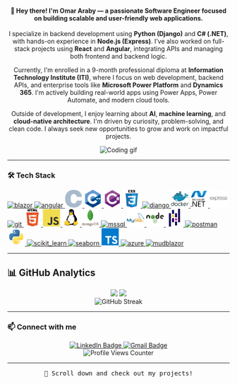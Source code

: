 <h4 align="center">👋 Hey there! I'm Omar Araby — a passionate Software Engineer focused on building scalable and user-friendly web applications.</h4>

<p align="center">
I specialize in backend development using <strong>Python (Django)</strong> and <strong>C# (.NET)</strong>, with hands-on experience in <strong>Node.js (Express)</strong>. I’ve also worked on full-stack projects using <strong>React</strong> and <strong>Angular</strong>, integrating APIs and managing both frontend and backend logic.
</p>

<p align="center">
Currently, I'm enrolled in a 9-month professional diploma at <strong>Information Technology Institute (ITI)</strong>, where I focus on web development, backend APIs, and enterprise tools like <strong>Microsoft Power Platform</strong> and <strong>Dynamics 365</strong>. I'm actively building real-world apps using Power Apps, Power Automate, and modern cloud tools.
</p>

<p align="center">
Outside of development, I enjoy learning about <strong>AI</strong>, <strong>machine learning</strong>, and <strong>cloud-native architecture</strong>. I'm driven by curiosity, problem-solving, and clean code. I always seek new opportunities to grow and work on impactful projects.
</p>

<p align="center">
  <img width="250" src="https://media.giphy.com/media/v1.Y2lkPTc5MGI3NjExZW05dGRnbnlwYTZzbDNqcHk3c3QwZm4zdzJkNnF2bmc3bWRiZ29hdyZlcD12MV9pbnRlcm5hbF9naWZfYnlfaWQmY3Q9cw/M9gbBd9nbDrOTu1Mqx/giphy.gif" alt="Coding gif">
</p>

---

### 🛠 Tech Stack
<p align="left">  <a href="https://dotnet.microsoft.com/apps/aspnet/web-apps/blazor" target="_blank" rel="noreferrer"> <img src="https://raw.githubusercontent.com/dotnet/brand/main/logo/dotnet-logo.svg" alt="blazor" width="40" height="40"/> </a>
 <a href="https://angular.io" target="_blank" rel="noreferrer"> <img src="https://angular.io/assets/images/logos/angular/angular.svg" alt="angular" width="40" height="40"/> </a> <a href="https://www.cprogramming.com/" target="_blank" rel="noreferrer"> <img src="https://raw.githubusercontent.com/devicons/devicon/master/icons/c/c-original.svg" alt="c" width="40" height="40"/> </a> <a href="https://www.w3schools.com/cpp/" target="_blank" rel="noreferrer"> <img src="https://raw.githubusercontent.com/devicons/devicon/master/icons/cplusplus/cplusplus-original.svg" alt="cplusplus" width="40" height="40"/> </a> <a href="https://www.w3schools.com/cs/" target="_blank" rel="noreferrer"> <img src="https://raw.githubusercontent.com/devicons/devicon/master/icons/csharp/csharp-original.svg" alt="csharp" width="40" height="40"/> </a> <a href="https://www.w3schools.com/css/" target="_blank" rel="noreferrer"> <img src="https://raw.githubusercontent.com/devicons/devicon/master/icons/css3/css3-original-wordmark.svg" alt="css3" width="40" height="40"/> </a> <a href="https://www.djangoproject.com/" target="_blank" rel="noreferrer"> <img src="https://cdn.worldvectorlogo.com/logos/django.svg" alt="django" width="40" height="40"/> </a> <a href="https://www.docker.com/" target="_blank" rel="noreferrer"> <img src="https://raw.githubusercontent.com/devicons/devicon/master/icons/docker/docker-original-wordmark.svg" alt="docker" width="40" height="40"/> </a> <a href="https://dotnet.microsoft.com/" target="_blank" rel="noreferrer"> <img src="https://raw.githubusercontent.com/devicons/devicon/master/icons/dot-net/dot-net-original-wordmark.svg" alt="dotnet" width="40" height="40"/> </a> <a href="https://expressjs.com" target="_blank" rel="noreferrer"> <img src="https://raw.githubusercontent.com/devicons/devicon/master/icons/express/express-original-wordmark.svg" alt="express" width="40" height="40"/> </a> <a href="https://git-scm.com/" target="_blank" rel="noreferrer"> <img src="https://www.vectorlogo.zone/logos/git-scm/git-scm-icon.svg" alt="git" width="40" height="40"/> </a> <a href="https://www.w3.org/html/" target="_blank" rel="noreferrer"> <img src="https://raw.githubusercontent.com/devicons/devicon/master/icons/html5/html5-original-wordmark.svg" alt="html5" width="40" height="40"/> </a> <a href="https://developer.mozilla.org/en-US/docs/Web/JavaScript" target="_blank" rel="noreferrer"> <img src="https://raw.githubusercontent.com/devicons/devicon/master/icons/javascript/javascript-original.svg" alt="javascript" width="40" height="40"/> </a> <a href="https://www.linux.org/" target="_blank" rel="noreferrer"> <img src="https://raw.githubusercontent.com/devicons/devicon/master/icons/linux/linux-original.svg" alt="linux" width="40" height="40"/> </a> <a href="https://www.mongodb.com/" target="_blank" rel="noreferrer"> <img src="https://raw.githubusercontent.com/devicons/devicon/master/icons/mongodb/mongodb-original-wordmark.svg" alt="mongodb" width="40" height="40"/> </a> <a href="https://www.microsoft.com/en-us/sql-server" target="_blank" rel="noreferrer"> <img src="https://www.svgrepo.com/show/303229/microsoft-sql-server-logo.svg" alt="mssql" width="40" height="40"/> </a> <a href="https://www.mysql.com/" target="_blank" rel="noreferrer"> <img src="https://raw.githubusercontent.com/devicons/devicon/master/icons/mysql/mysql-original-wordmark.svg" alt="mysql" width="40" height="40"/> </a> <a href="https://nodejs.org" target="_blank" rel="noreferrer"> <img src="https://raw.githubusercontent.com/devicons/devicon/master/icons/nodejs/nodejs-original-wordmark.svg" alt="nodejs" width="40" height="40"/> </a> <a href="https://pandas.pydata.org/" target="_blank" rel="noreferrer"> <img src="https://raw.githubusercontent.com/devicons/devicon/2ae2a900d2f041da66e950e4d48052658d850630/icons/pandas/pandas-original.svg" alt="pandas" width="40" height="40"/> </a> <a href="https://postman.com" target="_blank" rel="noreferrer"> <img src="https://www.vectorlogo.zone/logos/getpostman/getpostman-icon.svg" alt="postman" width="40" height="40"/> </a> <a href="https://www.python.org" target="_blank" rel="noreferrer"> <img src="https://raw.githubusercontent.com/devicons/devicon/master/icons/python/python-original.svg" alt="python" width="40" height="40"/> </a> <a href="https://scikit-learn.org/" target="_blank" rel="noreferrer"> <img src="https://upload.wikimedia.org/wikipedia/commons/0/05/Scikit_learn_logo_small.svg" alt="scikit_learn" width="40" height="40"/> </a> <a href="https://seaborn.pydata.org/" target="_blank" rel="noreferrer"> <img src="https://seaborn.pydata.org/_images/logo-mark-lightbg.svg" alt="seaborn" width="40" height="40"/> </a> <a href="https://www.typescriptlang.org/" target="_blank" rel="noreferrer"> <img src="https://raw.githubusercontent.com/devicons/devicon/master/icons/typescript/typescript-original.svg" alt="typescript" width="40" height="40"/> </a> 
  <!-- Azure -->
  <a href="https://azure.microsoft.com/" target="_blank" rel="noreferrer">
    <img src="https://www.vectorlogo.zone/logos/microsoft_azure/microsoft_azure-icon.svg" alt="azure" width="40" height="40"/>
  </a>
<a href="https://mudblazor.com/" target="_blank" rel="noreferrer"> <img src="https://raw.githubusercontent.com/Garderoben/MudBlazor/master/src/MudBlazor.Docs/wwwroot/favicon.ico" alt="mudblazor" width="40" height="40"/> </a>
 
</p>
 
---

## 📊 GitHub Analytics

<div align="center"> <img height="180em" src="https://github-readme-stats.vercel.app/api?username=omararaby&show_icons=true&theme=tokyonight&include_all_commits=true&count_private=true"/> <img height="180em" src="https://github-readme-stats.vercel.app/api/top-langs/?username=omararaby&layout=compact&theme=tokyonight"/> </div> <div align="center"> <img src="https://github-readme-streak-stats.herokuapp.com/?user=omararaby&theme=tokyonight" alt="GitHub Streak"/> </div> 



---


### 📫 Connect with me
<div align="center">
  <a href="https://www.linkedin.com/in/omar-araby-479149185" target="_blank">
    <img src="https://img.shields.io/badge/LinkedIn-white?style=for-the-badge&logo=linkedin&logoColor=black" alt="LinkedIn Badge" />
  </a>
  <a href="mailto:omararaby789@gmail.com" target="_blank">
    <img src="https://img.shields.io/badge/Gmail-white?style=for-the-badge&logo=gmail&logoColor=black" alt="Gmail Badge"/>
  </a>
</div>

<div align="center">
  <img src="https://komarev.com/ghpvc/?username=OmarAraby&style=plastic&color=blue" alt="Profile Views Counter"/>
</div>

---

<p align="center"><samp>
📌 Scroll down and check out my projects!
</samp></p>
